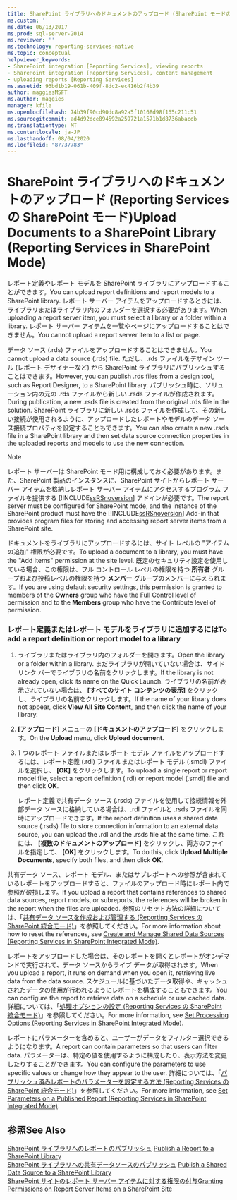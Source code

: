 ```yaml
---
title: SharePoint ライブラリへのドキュメントのアップロード (SharePoint モードの Reporting Services) |Microsoft Docs
ms.custom: ''
ms.date: 06/13/2017
ms.prod: sql-server-2014
ms.reviewer: ''
ms.technology: reporting-services-native
ms.topic: conceptual
helpviewer_keywords:
- SharePoint integration [Reporting Services], viewing reports
- SharePoint integration [Reporting Services], content management
- uploading reports [Reporting Services]
ms.assetid: 93bd1b19-061b-409f-8dc2-ec416b2f4b39
author: maggiesMSFT
ms.author: maggies
manager: kfile
ms.openlocfilehash: 74b39f90cd90dc8a92a5f10168d98f165c211c51
ms.sourcegitcommit: ad4d92dce894592a259721a1571b1d8736abacdb
ms.translationtype: MT
ms.contentlocale: ja-JP
ms.lasthandoff: 08/04/2020
ms.locfileid: "87737783"
---
```

# <a name="upload-documents-to-a-sharepoint-library-reporting-services-in-sharepoint-mode"></a><span data-ttu-id="84f0f-102">SharePoint ライブラリへのドキュメントのアップロード (Reporting Services の SharePoint モード)</span><span class="sxs-lookup"><span data-stu-id="84f0f-102">Upload Documents to a SharePoint Library (Reporting Services in SharePoint Mode)</span></span>
  <span data-ttu-id="84f0f-103">レポート定義やレポート モデルを SharePoint ライブラリにアップロードすることができます。</span><span class="sxs-lookup"><span data-stu-id="84f0f-103">You can upload report definitions and report models to a SharePoint library.</span></span> <span data-ttu-id="84f0f-104">レポート サーバー アイテムをアップロードするときには、ライブラリまたはライブラリ内のフォルダーを選択する必要があります。</span><span class="sxs-lookup"><span data-stu-id="84f0f-104">When uploading a report server item, you must select a library or a folder within a library.</span></span> <span data-ttu-id="84f0f-105">レポート サーバー アイテムを一覧やページにアップロードすることはできません。</span><span class="sxs-lookup"><span data-stu-id="84f0f-105">You cannot upload a report server item to a list or page.</span></span>  
  
 <span data-ttu-id="84f0f-106">データ ソース (.rds) ファイルをアップロードすることはできません。</span><span class="sxs-lookup"><span data-stu-id="84f0f-106">You cannot upload a data source (.rds) file.</span></span> <span data-ttu-id="84f0f-107">ただし、.rds ファイルをデザイン ツール (レポート デザイナーなど) から SharePoint ライブラリにパブリッシュすることはできます。</span><span class="sxs-lookup"><span data-stu-id="84f0f-107">However, you can publish .rds files from a design tool, such as Report Designer, to a SharePoint library.</span></span> <span data-ttu-id="84f0f-108">パブリッシュ時に、ソリューション内の元の .rds ファイルから新しい .rsds ファイルが作成されます。</span><span class="sxs-lookup"><span data-stu-id="84f0f-108">During publication, a new .rsds file is created from the original .rds file in the solution.</span></span> <span data-ttu-id="84f0f-109">SharePoint ライブラリに新しい .rsds ファイルを作成して、その新しい接続が使用されるように、アップロードしたレポートやモデルのデータ ソース接続プロパティを設定することもできます。</span><span class="sxs-lookup"><span data-stu-id="84f0f-109">You can also create a new .rsds file in a SharePoint library and then set data source connection properties in the uploaded reports and models to use the new connection.</span></span>  
  
> [!NOTE]  
>  <span data-ttu-id="84f0f-110">レポート サーバーは SharePoint モード用に構成しておく必要があります。また、SharePoint 製品のインスタンスに、SharePoint サイトからレポート サーバー アイテムを格納しレポート サーバー アイテムにアクセスするプログラム ファイルを提供する [!INCLUDE[ssRSnoversion](../includes/ssrsnoversion-md.md)] アドインが必要です。</span><span class="sxs-lookup"><span data-stu-id="84f0f-110">The report server must be configured for SharePoint mode, and the instance of the SharePoint product must have the [!INCLUDE[ssRSnoversion](../includes/ssrsnoversion-md.md)] Add-in that provides program files for storing and accessing report server items from a SharePoint site.</span></span>  
  
 <span data-ttu-id="84f0f-111">ドキュメントをライブラリにアップロードするには、サイト レベルの "アイテムの追加" 権限が必要です。</span><span class="sxs-lookup"><span data-stu-id="84f0f-111">To upload a document to a library, you must have the "Add Items" permission at the site level.</span></span> <span data-ttu-id="84f0f-112">既定のセキュリティ設定を使用している場合、この権限は、フル コントロール レベルの権限を持つ **所有者** グループおよび投稿レベルの権限を持つ **メンバー** グループのメンバーに与えられます。</span><span class="sxs-lookup"><span data-stu-id="84f0f-112">If you are using default security settings, this permission is granted to members of the **Owners** group who have the Full Control level of permission and to the **Members** group who have the Contribute level of permission.</span></span>  
  
### <a name="to-add-a-report-definition-or-report-model-to-a-library"></a><span data-ttu-id="84f0f-113">レポート定義またはレポート モデルをライブラリに追加するには</span><span class="sxs-lookup"><span data-stu-id="84f0f-113">To add a report definition or report model to a library</span></span>  
  
1.  <span data-ttu-id="84f0f-114">ライブラリまたはライブラリ内のフォルダーを開きます。</span><span class="sxs-lookup"><span data-stu-id="84f0f-114">Open the library or a folder within a library.</span></span> <span data-ttu-id="84f0f-115">まだライブラリが開いていない場合は、サイド リンク バーでライブラリの名前をクリックします。</span><span class="sxs-lookup"><span data-stu-id="84f0f-115">If the library is not already open, click its name on the Quick Launch.</span></span> <span data-ttu-id="84f0f-116">ライブラリの名前が表示されていない場合は、 **[すべてのサイト コンテンツの表示]** をクリックし、ライブラリの名前をクリックします。</span><span class="sxs-lookup"><span data-stu-id="84f0f-116">If the name of your library does not appear, click **View All Site Content**, and then click the name of your library.</span></span>  
  
2.  <span data-ttu-id="84f0f-117">**[アップロード]** メニューの **[ドキュメントのアップロード]** をクリックします。</span><span class="sxs-lookup"><span data-stu-id="84f0f-117">On the **Upload** menu, click **Upload document**.</span></span>  
  
3.  <span data-ttu-id="84f0f-118">1 つのレポート ファイルまたはレポート モデル ファイルをアップロードするには、レポート定義 (.rdl) ファイルまたはレポート モデル (.smdl) ファイルを選択し、 **[OK]** をクリックします。</span><span class="sxs-lookup"><span data-stu-id="84f0f-118">To upload a single report or report model file, select a report definition (.rdl) or report model (.smdl) file and then click **OK**.</span></span>  
  
     <span data-ttu-id="84f0f-119">レポート定義で共有データ ソース (.rsds) ファイルを使用して接続情報を外部データ ソースに格納している場合は、.rdl ファイルと .rsds ファイルを同時にアップロードできます。</span><span class="sxs-lookup"><span data-stu-id="84f0f-119">If the report definition uses a shared data source (.rsds) file to store connection information to an external data source, you can upload the .rdl and the .rsds file at the same time.</span></span> <span data-ttu-id="84f0f-120">これには、 **[複数のドキュメントのアップロード]** をクリックし、両方のファイルを指定して、 **[OK]** をクリックします。</span><span class="sxs-lookup"><span data-stu-id="84f0f-120">To do this, click **Upload Multiple Documents**, specify both files, and then click **OK**.</span></span>  
  
 <span data-ttu-id="84f0f-121">共有データ ソース、レポート モデル、またはサブレポートへの参照が含まれているレポートをアップロードすると、ファイルのアップロード時にレポート内で参照が破損します。</span><span class="sxs-lookup"><span data-stu-id="84f0f-121">If you upload a report that contains references to shared data sources, report models, or subreports, the references will be broken in the report when the files are uploaded.</span></span> <span data-ttu-id="84f0f-122">参照のリセット方法の詳細については、「[共有データ ソースを作成および管理する &#40;Reporting Services の SharePoint 統合モード&#41;](../../2014/reporting-services/create-manage-shared-data-sources-reporting-services-sharepoint-integrated-mode.md)」を参照してください。</span><span class="sxs-lookup"><span data-stu-id="84f0f-122">For more information about how to reset the references, see [Create and Manage Shared Data Sources &#40;Reporting Services in SharePoint Integrated Mode&#41;](../../2014/reporting-services/create-manage-shared-data-sources-reporting-services-sharepoint-integrated-mode.md).</span></span>  
  
 <span data-ttu-id="84f0f-123">レポートをアップロードした場合は、そのレポートを開くとレポートがオンデマンドで実行されて、データ ソースからライブ データが取得されます。</span><span class="sxs-lookup"><span data-stu-id="84f0f-123">When you upload a report, it runs on demand when you open it, retrieving live data from the data source.</span></span> <span data-ttu-id="84f0f-124">スケジュールに基づいたデータ取得や、キャッシュされたデータの使用が行われるようにレポートを構成することもできます。</span><span class="sxs-lookup"><span data-stu-id="84f0f-124">You can configure the report to retrieve data on a schedule or use cached data.</span></span> <span data-ttu-id="84f0f-125">詳細については、「[処理オプションの設定 &#40;Reporting Services の SharePoint 統合モード&#41;](../../2014/reporting-services/set-processing-options-reporting-services-in-sharepoint-integrated-mode.md)」を参照してください。</span><span class="sxs-lookup"><span data-stu-id="84f0f-125">For more information, see [Set Processing Options &#40;Reporting Services in SharePoint Integrated Mode&#41;](../../2014/reporting-services/set-processing-options-reporting-services-in-sharepoint-integrated-mode.md).</span></span>  
  
 <span data-ttu-id="84f0f-126">レポートにパラメーターを含めると、ユーザーがデータをフィルター選択できるようになります。</span><span class="sxs-lookup"><span data-stu-id="84f0f-126">A report can contain parameters so that users can filter data.</span></span> <span data-ttu-id="84f0f-127">パラメーターは、特定の値を使用するように構成したり、表示方法を変更したりすることができます。</span><span class="sxs-lookup"><span data-stu-id="84f0f-127">You can configure the parameters to use specific values or change how they appear to the user.</span></span> <span data-ttu-id="84f0f-128">詳細については、「[パブリッシュ済みレポートのパラメーターを設定する方法 &#40;Reporting Services の SharePoint 統合モード&#41;](report-design/set-parameters-on-a-published-report-sharepoint-integrated-mode.md)」を参照してください。</span><span class="sxs-lookup"><span data-stu-id="84f0f-128">For more information, see [Set Parameters on a Published Report &#40;Reporting Services in SharePoint Integrated Mode&#41;](report-design/set-parameters-on-a-published-report-sharepoint-integrated-mode.md).</span></span>  
  
## <a name="see-also"></a><span data-ttu-id="84f0f-129">参照</span><span class="sxs-lookup"><span data-stu-id="84f0f-129">See Also</span></span>  
 <span data-ttu-id="84f0f-130">[SharePoint ライブラリへのレポートのパブリッシュ](reports/publish-a-report-to-a-sharepoint-library.md) </span><span class="sxs-lookup"><span data-stu-id="84f0f-130">[Publish a Report to a SharePoint Library](reports/publish-a-report-to-a-sharepoint-library.md) </span></span>  
 <span data-ttu-id="84f0f-131">[SharePoint ライブラリへの共有データソースのパブリッシュ](reports/publish-a-shared-data-source-to-a-sharepoint-library.md) </span><span class="sxs-lookup"><span data-stu-id="84f0f-131">[Publish a Shared Data Source to a SharePoint Library](reports/publish-a-shared-data-source-to-a-sharepoint-library.md) </span></span>  
 [<span data-ttu-id="84f0f-132">SharePoint サイトのレポート サーバー アイテムに対する権限の付与</span><span class="sxs-lookup"><span data-stu-id="84f0f-132">Granting Permissions on Report Server Items on a SharePoint Site</span></span>](security/granting-permissions-on-report-server-items-on-a-sharepoint-site.md)  
  
  
